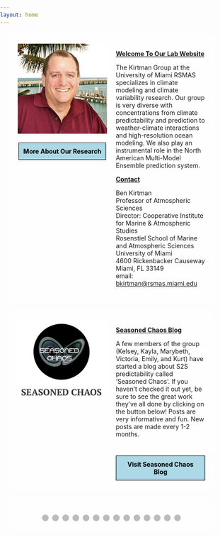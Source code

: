 ```yaml
---
layout: home
---
```


<style>
  html, body {
    background-image: url('/assets/images/cloud.jpg');
    background-size: cover;
    background-repeat: no-repeat;
    background-attachment: fixed;
    margin: 0;
    padding: 0;
    height: 100%;
    width: 100%;
  }
  .content-container {
    background-color: rgba(255, 255, 255, 0.8);
    padding: 20px;
    border-radius: 10px;
    margin: 20px;
  }
  header, nav, .content {
    border: none;
  }
  .main-container {
    margin: 0;
    padding: 0;
  }
  .slideshow-container {
    position: relative;
    max-width: 1000px;
    margin: auto;
  }
  .slides {
    display: none;
  }
  .prev, .next {
    cursor: pointer;
    position: absolute;
    top: 50%;
    width: auto;
    margin-top: -22px;
    padding: 16px;
    color: white;
    font-weight: bold;
    font-size: 18px;
    transition: 0.6s ease;
    border-radius: 0 3px 3px 0;
    user-select: none;
  }
  .next {
    right: 0;
    border-radius: 3px 0 0 3px;
  }
  .prev:hover, .next:hover {
    background-color: rgba(0, 0, 0, 0.8);
  }
  .dot {
    cursor: pointer;
    height: 15px;
    width: 15px;
    margin: 0 2px;
    background-color: #bbb;
    border-radius: 50%;
    display: inline-block;
    transition: background-color 0.6s ease;
  }
  .active, .dot:hover {
    background-color: #717171;
  }
</style>

<div class="main-container">
  <div class="content-container" style="display: flex;">
    <div style="flex: 1; display: flex; flex-direction: column; align-items: center; padding-right: 20px;">
      <img src="/assets/images/kirtman_pic.jpg" alt="Dr. Benjamin Kirtman" class="large-image" style="width: 100%; height: auto;">
      <div style="margin-top: 20px; padding: 10px; background-color: lightblue; border: 1px solid #000; text-align: center;">
        <a href="/research" style="text-decoration: none; font-weight: bold; color: black;">More About Our Research</a>
      </div>
    </div>
    <div style="flex: 1;">
      <p style="font-weight: bold; text-decoration: underline;">Welcome To Our Lab Website</p>
      <p>
        The Kirtman Group at the University of Miami RSMAS specializes in climate modeling and climate variability research. Our group is very diverse with concentrations from climate predictability and prediction to weather-climate interactions and high-resolution ocean modeling. We also play an instrumental role in the North American Multi-Model Ensemble prediction system.
      </p>
      <p style="font-weight: bold; text-decoration: underline;">Contact</p>
      <p>
        Ben Kirtman<br>
        Professor of Atmospheric Sciences<br>
        Director: Cooperative Institute for Marine & Atmospheric Studies<br>
        Rosenstiel School of Marine and Atmospheric Sciences<br>
        University of Miami<br>
        4600 Rickenbacker Causeway<br>
        Miami, FL 33149<br>
        email: <a href="mailto:bkirtman@rsmas.miami.edu">bkirtman@rsmas.miami.edu</a>
      </p>
    </div>
  </div>

  <div class="content-container" style="display: flex;">
    <div style="flex: 1; display: flex; flex-direction: column; align-items: center; padding-right: 20px;">
      <img src="/assets/images/seasoned_chaos.jpg" alt="Seasoned Chaos Blog" class="large-image" style="width: 100%; height: auto;">
    </div>
    <div style="flex: 1;">
      <p style="font-weight: bold; text-decoration: underline;">Seasoned Chaos Blog</p>
      <p>
        A few members of the group (Kelsey, Kayla, Marybeth, Victoria, Emily, and Kurt) have started a blog about S2S predictability called ‘Seasoned Chaos’. If you haven’t checked it out yet, be sure to see the great work they’ve all done by clicking on the button below! Posts are very informative and fun. New posts are made every 1-2 months.
      </p>
      <div style="margin-top: 40px; padding: 10px; background-color: lightblue; border: 1px solid #000; text-align: center;">
        <a href="https://seasonedchaos.github.io/" style="text-decoration: none; font-weight: bold; color: black;">Visit Seasoned Chaos Blog</a>
      </div>
    </div>
  </div>

  <div class="content-container">
    <div class="slideshow-container">
      <div class="slides fade">
        <img src="/assets/images/pic1" style="width:100%">
      </div>
      <div class="slides fade">
        <img src="/assets/images/pic2" style="width:100%">
      </div>
      <div class="slides fade">
        <img src="/assets/images/pic3" style="width:100%">
      </div>
      <div class="slides fade">
        <img src="/assets/images/pic4" style="width:100%">
      </div>
      <div class="slides fade">
        <img src="/assets/images/pic5" style="width:100%">
      </div>
      <div class="slides fade">
        <img src="/assets/images/pic6" style="width:100%">
      </div>
      <div class="slides fade">
        <img src="/assets/images/pic7" style="width:100%">
      </div>
      <div class="slides fade">
        <img src="/assets/images/pic8" style="width:100%">
      </div>
      <div class="slides fade">
        <img src="/assets/images/pic9" style="width:100%">
      </div>
      <div class="slides fade">
        <img src="/assets/images/pic10" style="width:100%">
      </div>
      <div class="slides fade">
        <img src="/assets/images/pic11" style="width:100%">
      </div>
      <div class="slides fade">
        <img src="/assets/images/pic12" style="width:100%">
      </div>
      <div class="slides fade">
        <img src="/assets/images/pic13" style="width:100%">
      </div>
      <div class="slides fade">
        <img src="/assets/images/pic14" style="width:100%">
      </div>
      <a class="prev" onclick="plusSlides(-1)">&#10094;</a>
      <a class="next" onclick="plusSlides(1)">&#10095;</a>
    </div>
    <br>
    <div style="text-align:center">
      <span class="dot" onclick="currentSlide(1)"></span>
      <span class="dot" onclick="currentSlide(2)"></span>
      <span class="dot" onclick="currentSlide(3)"></span>
      <span class="dot" onclick="currentSlide(4)"></span>
      <span class="dot" onclick="currentSlide(5)"></span>
      <span class="dot" onclick="currentSlide(6)"></span>
      <span class="dot" onclick="currentSlide(7)"></span>
      <span class="dot" onclick="currentSlide(8)"></span>
      <span class="dot" onclick="currentSlide(9)"></span>
      <span class="dot" onclick="currentSlide(10)"></span>
      <span class="dot" onclick="currentSlide(11)"></span>
      <span class="dot" onclick="currentSlide(12)"></span>
      <span class="dot" onclick="currentSlide(13)"></span>
      <span class="dot" onclick="currentSlide(14)"></span>
    </div>
  </div>
</div>

<script>
  let slideIndex = 0;
  showSlides();

  function showSlides() {
    let slides = document.getElementsByClassName("slides");
    let dots = document.getElementsByClassName("dot");
    for (let i = 0; i < slides.length; i++) {
      slides[i].style.display = "none";
    }
    slideIndex++;
    if (slideIndex > slides.length) {
      slideIndex = 1;
    }
    for (let i = 0; i < dots.length; i++) {
      dots[i].className = dots[i].className.replace(" active", "");
    }
    slides[slideIndex - 1].style.display = "block";
    dots[slideIndex - 1].className += " active";
    setTimeout(showSlides, 2000); // Change image every 2 seconds
  }

  function plusSlides(n) {
    showSlides(slideIndex += n);
  }

  function currentSlide(n) {
    showSlides(slideIndex = n);
  }
</script>
